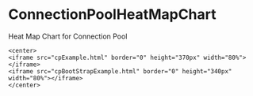 # ConnectionPoolHeatMapChart
Heat Map Chart for Connection Pool

	<center>
	<iframe src="cpExample.html" border="0" height="370px" width="80%"></iframe>
	<iframe src="cpBootStrapExample.html" border="0" height="340px" width="80%"></iframe>
	</center>
